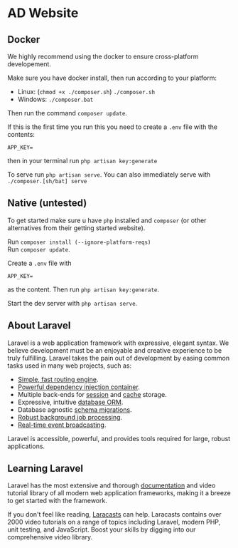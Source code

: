 # AD Website

## Docker

We highly recommend using the docker to ensure cross-platform developement.

Make sure you have docker install, then run according to your platform:
- Linux: (`chmod +x ./composer.sh`) `./composer.sh`
- Windows: `./composer.bat`

Then run the command `composer update`.

If this is the first time you run this you need to create a `.env` file with the contents:
```
APP_KEY=
```
then in your terminal run `php artisan key:generate`

To serve run `php artisan serve`.
You can also immediately serve with `./composer.[sh/bat] serve`

## Native (untested)

To get started make sure u have `php` installed and `composer` (or other alternatives from their getting started website).

Run `composer install (--ignore-platform-reqs)`  
Run `composer update`.

Create a `.env` file with
```
APP_KEY=
```
as the content. Then run `php artisan key:generate`.

Start the dev server with `php artisan serve`.

## About Laravel

Laravel is a web application framework with expressive, elegant syntax. We believe development must be an enjoyable and creative experience to be truly fulfilling. Laravel takes the pain out of development by easing common tasks used in many web projects, such as:

- [Simple, fast routing engine](https://laravel.com/docs/routing).
- [Powerful dependency injection container](https://laravel.com/docs/container).
- Multiple back-ends for [session](https://laravel.com/docs/session) and [cache](https://laravel.com/docs/cache) storage.
- Expressive, intuitive [database ORM](https://laravel.com/docs/eloquent).
- Database agnostic [schema migrations](https://laravel.com/docs/migrations).
- [Robust background job processing](https://laravel.com/docs/queues).
- [Real-time event broadcasting](https://laravel.com/docs/broadcasting).

Laravel is accessible, powerful, and provides tools required for large, robust applications.

## Learning Laravel

Laravel has the most extensive and thorough [documentation](https://laravel.com/docs) and video tutorial library of all modern web application frameworks, making it a breeze to get started with the framework.

If you don't feel like reading, [Laracasts](https://laracasts.com) can help. Laracasts contains over 2000 video tutorials on a range of topics including Laravel, modern PHP, unit testing, and JavaScript. Boost your skills by digging into our comprehensive video library.